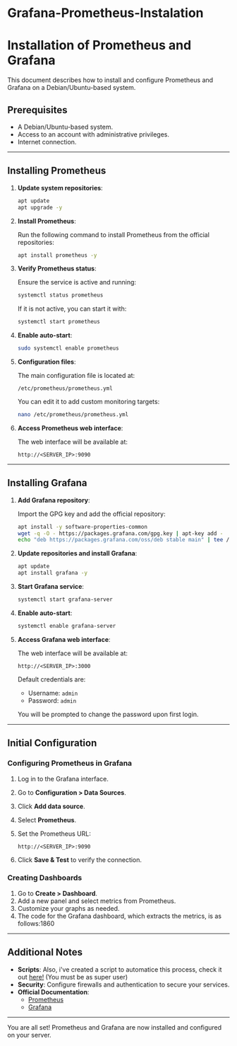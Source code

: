 # Grafana-Prometheus-Instalation

# Installation of Prometheus and Grafana

This document describes how to install and configure Prometheus and Grafana on a Debian/Ubuntu-based system.

## Prerequisites

- A Debian/Ubuntu-based system.
- Access to an account with administrative privileges.
- Internet connection.

---

## Installing Prometheus

1. **Update system repositories**:

   ```bash
   apt update
   apt upgrade -y
   ```

2. **Install Prometheus**:

   Run the following command to install Prometheus from the official repositories:

   ```bash
   apt install prometheus -y
   ```

3. **Verify Prometheus status**:

   Ensure the service is active and running:

   ```bash
   systemctl status prometheus
   ```

   If it is not active, you can start it with:

   ```bash
   systemctl start prometheus
   ```

4. **Enable auto-start**:

   ```bash
   sudo systemctl enable prometheus
   ```

5. **Configuration files**:

   The main configuration file is located at:

   ```
   /etc/prometheus/prometheus.yml
   ```

   You can edit it to add custom monitoring targets:

   ```bash
   nano /etc/prometheus/prometheus.yml
   ```

6. **Access Prometheus web interface**:

   The web interface will be available at:

   ```
   http://<SERVER_IP>:9090
   ```

---

## Installing Grafana

1. **Add Grafana repository**:

   Import the GPG key and add the official repository:

   ```bash
   apt install -y software-properties-common
   wget -q -O - https://packages.grafana.com/gpg.key | apt-key add -
   echo "deb https://packages.grafana.com/oss/deb stable main" | tee /etc/apt/sources.list.d/grafana.list
   ```

2. **Update repositories and install Grafana**:

   ```bash
   apt update
   apt install grafana -y
   ```

3. **Start Grafana service**:

   ```bash
   systemctl start grafana-server
   ```

4. **Enable auto-start**:

   ```bash
   systemctl enable grafana-server
   ```

5. **Access Grafana web interface**:

   The web interface will be available at:

   ```
   http://<SERVER_IP>:3000
   ```

   Default credentials are:
   - Username: `admin`
   - Password: `admin`

   You will be prompted to change the password upon first login.

---

## Initial Configuration

### Configuring Prometheus in Grafana

1. Log in to the Grafana interface.
2. Go to **Configuration > Data Sources**.
3. Click **Add data source**.
4. Select **Prometheus**.
5. Set the Prometheus URL:

   ```
   http://<SERVER_IP>:9090
   ```

6. Click **Save & Test** to verify the connection.

### Creating Dashboards

1. Go to **Create > Dashboard**.
2. Add a new panel and select metrics from Prometheus.
3. Customize your graphs as needed.
4. The code for the Grafana dashboard, which extracts the metrics, is as follows:1860


---

## Additional Notes
- **Scripts**: Also, i've created a script to automatice this process, check it out [here!](/scripts) (You must be as super user)
- **Security**: Configure firewalls and authentication to secure your services.
- **Official Documentation**:
  - [Prometheus](https://prometheus.io/docs/)
  - [Grafana](https://grafana.com/docs/)

---

You are all set! Prometheus and Grafana are now installed and configured on your server.
